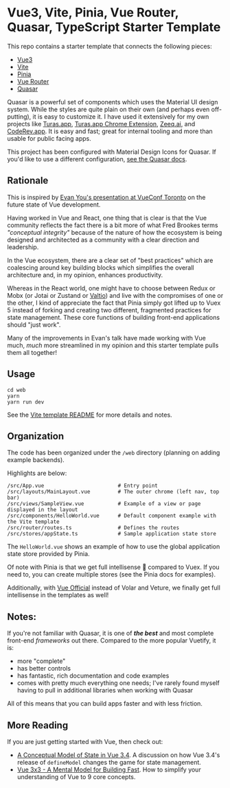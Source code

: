 # Vue3, Vite, Pinia, Vue Router, Quasar, TypeScript Starter Template

This repo contains a starter template that connects the following pieces:

- [Vue3](https://v3.vuejs.org/)
- [Vite](https://vitejs.dev/)
- [Pinia](https://pinia.vuejs.org/)
- [Vue Router](https://next.router.vuejs.org/guide/)
- [Quasar](https://quasar.dev/)

 Quasar is a powerful set of components which uses the Material UI design system.  While the styles are quite plain on their own (and perhaps even off-putting), it is easy to customize it.  I have used it extensively for my own projects like [Turas.app](https://turas.app), [Turas.app Chrome Extension](https://chromewebstore.google.com/detail/turasapp/lpfijfdbgohlblnadiokliolkkeeblpo), [Zeeq.ai](https://zeeq.ai), and [CodeRev.app](https://coderev.app).  It is easy and fast; great for internal tooling and more than usable for public facing apps.

This project has been configured with Material Design Icons for Quasar.  If you'd like to use a different configuration, [see the Quasar docs](https://quasar.dev/start/vite-plugin#using-quasar).

## Rationale

This is inspired by [Evan You's presentation at VueConf Toronto](https://www.youtube.com/watch?v=2KBHvaAWJOA) on the future state of Vue development.

Having worked in Vue and React, one thing that is clear is that the Vue community reflects the fact there is a bit more of what Fred Brookes terms *"conceptual integrity"* because of the nature of how the ecosystem is being designed and architected as a community with a clear direction and leadership.

In the Vue ecosystem, there are a clear set of "best practices" which are coalescing around key building blocks which simplifies the overall architecture and, in my opinion, enhances productivity.

Whereas in the React world, one might have to choose between Redux or Mobx (or Jotai or Zustand or [Valtio](https://betterprogramming.pub/magical-experiments-in-react-state-with-valtio-2b40cf159120)) and live with the compromises of one or the other, I kind of appreciate the fact that Pinia simply got lifted up to Vuex 5 instead of forking and creating two different, fragmented practices for state management.  These core functions of building front-end applications should "just work".

Many of the improvements in Evan's talk have made working with Vue much, *much* more streamlined in my opinion and this starter template pulls them all together!

## Usage

```
cd web
yarn
yarn run dev
```

See the [Vite template README](web/README.md) for more details and notes.

## Organization

The code has been organized under the `/web` directory (planning on adding example backends).

Highlights are below:

```
/src/App.vue                        # Entry point
/src/layouts/MainLayout.vue         # The outer chrome (left nav, top bar)
/src/views/SampleView.vue           # Example of a view or page displayed in the layout
/src/components/HelloWorld.vue      # Default component example with the Vite template
/src/router/routes.ts               # Defines the routes
/src/stores/appState.ts             # Sample application state store
```

The `HelloWorld.vue` shows an example of how to use the global application state store provided by Pinia.

Of note with Pinia is that we get full intellisense 🎉 compared to Vuex.  If you need to, you can create multiple stores (see the Pinia docs for examples).

Additionally, with [Vue Official](https://marketplace.visualstudio.com/items?itemName=Vue.volar) instead of Volar and Veture, we finally get full intellisense in the templates as well!

## Notes:

If you're not familiar with Quasar, it is one of ***the best*** and most complete front-end *frameworks* out there.  Compared to the more popular Vuetify, it is:

- more "complete"
- has better controls
- has fantastic, rich documentation and code examples
- comes with pretty much everything one needs; I've rarely found myself having to pull in additional libraries when working with Quasar

All of this means that you can build apps faster and with less friction.

## More Reading

If you are just getting started with Vue, then check out:

- [A Conceptual Model of State in Vue 3.4](https://chrlschn.dev/blog/2024/01/a-conceptual-model-of-state-in-vue-34-using-definemodel/).  A discussion on how Vue 3.4's release of `defineModel` changes the game for state management.
- [Vue 3x3 - A Mental Model for Building Fast](https://chrlschn.dev/blog/2023/01/vue-3x3/). How to simplify your understanding of Vue to 9 core concepts.
